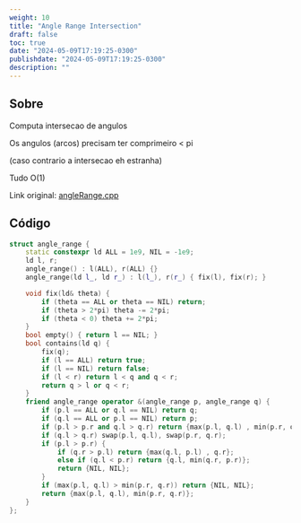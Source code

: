 ```yaml
---
weight: 10
title: "Angle Range Intersection"
draft: false
toc: true
date: "2024-05-09T17:19:25-0300"
publishdate: "2024-05-09T17:19:25-0300"
description: ""
---
```


## Sobre
 Computa intersecao de angulos

 Os angulos (arcos) precisam ter comprimeiro < pi

 (caso contrario a intersecao eh estranha)



 Tudo O(1)



Link original: [angleRange.cpp](https://github.com/brunomaletta/Biblioteca/tree/master/Codigo/Problemas/angleRange.cpp)

## Código
```cpp
struct angle_range {
	static constexpr ld ALL = 1e9, NIL = -1e9;
	ld l, r;
	angle_range() : l(ALL), r(ALL) {}
	angle_range(ld l_, ld r_) : l(l_), r(r_) { fix(l), fix(r); }

	void fix(ld& theta) {
		if (theta == ALL or theta == NIL) return;
		if (theta > 2*pi) theta -= 2*pi;
		if (theta < 0) theta += 2*pi;
	}
	bool empty() { return l == NIL; }
	bool contains(ld q) {
		fix(q);
		if (l == ALL) return true;
		if (l == NIL) return false;
		if (l < r) return l < q and q < r;
		return q > l or q < r;
	}
	friend angle_range operator &(angle_range p, angle_range q) {
		if (p.l == ALL or q.l == NIL) return q;
		if (q.l == ALL or p.l == NIL) return p;
		if (p.l > p.r and q.l > q.r) return {max(p.l, q.l) , min(p.r, q.r)};
		if (q.l > q.r) swap(p.l, q.l), swap(p.r, q.r);
		if (p.l > p.r) {
			if (q.r > p.l) return {max(q.l, p.l) , q.r};
			else if (q.l < p.r) return {q.l, min(q.r, p.r)};
			return {NIL, NIL};
		}
		if (max(p.l, q.l) > min(p.r, q.r)) return {NIL, NIL};
		return {max(p.l, q.l), min(p.r, q.r)};
	}
};
```
